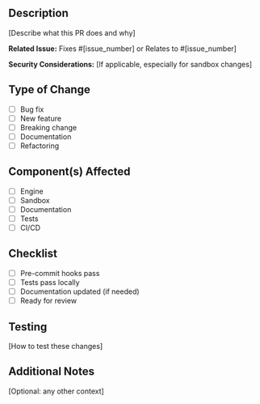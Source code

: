 ## Description
[Describe what this PR does and why]

**Related Issue:** Fixes #[issue_number] or Relates to #[issue_number]

**Security Considerations:** [If applicable, especially for sandbox changes]

## Type of Change
- [ ] Bug fix
- [ ] New feature
- [ ] Breaking change
- [ ] Documentation
- [ ] Refactoring

## Component(s) Affected
- [ ] Engine
- [ ] Sandbox
- [ ] Documentation
- [ ] Tests
- [ ] CI/CD

## Checklist
- [ ] Pre-commit hooks pass
- [ ] Tests pass locally
- [ ] Documentation updated (if needed)
- [ ] Ready for review

## Testing
[How to test these changes]

## Additional Notes
[Optional: any other context]